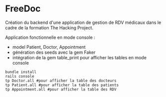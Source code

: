 # FreeDoc

Création du backend d'une application de gestion de RDV médicaux dans le cadre de la formation The Hacking Project.

Application fonctionnelle en mode console : 

* model Patient, Doctor, Appointment
* génération des seeds avec la gem Faker
* intégration de la gem table_print pour afficher les tables en mode console

```
bundle install
rails console
tp Doctor.all #pour afficher la table des docteurs
tp Patient.all #pour afficher la table des patients
tp Appointment.all #pour afficher la table des RDV
```
